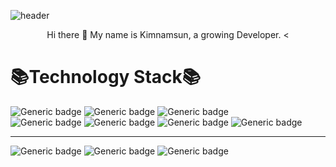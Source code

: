 
![header](https://capsule-render.vercel.app/api?type=wave&color=auto&height=300&section=header&text=kimnamsun();&fontSize=90)


<p align='center'>
Hi there 👋   
My name is Kimnamsun, a growing Developer.  <


# 📚Technology Stack📚  
![Generic badge](https://img.shields.io/badge/-JAVA-red) ![Generic badge](https://img.shields.io/badge/-Javascript-yellow) ![Generic badge](https://shields.io/badge/-HTML/CSS-ff69b4)   
![Generic badge](https://img.shields.io/badge/-Oracle-327da8) ![Generic badge](https://img.shields.io/badge/-MySql-006F8C) ![Generic badge](https://img.shields.io/badge/-Spring-brightgreen)  ![Generic badge](https://img.shields.io/badge/-Git-black)   

---

![Generic badge](https://img.shields.io/badge/Tech%20Blog-11B48A?style=flat-square&logo=Vimeo&logoColor=white&link=https://velog.io/@nsunny0908) ![Generic badge](https://img.shields.io/badge/GitHub%20Blog-181717?style=flat-square&logo=GitHub&logoColor=white&link=http://kimnamsun.github.io/) ![Generic badge](https://img.shields.io/badge/portfolio-6E519D?style=flat-square&logo=Notion&logoColor=white&link=https://www.notion.so/namsun-Kim-3e32988d63aa4845b131edb4fd522b6a)

